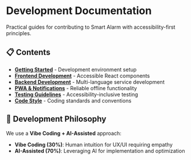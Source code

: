 # Development Documentation

Practical guides for contributing to Smart Alarm with accessibility-first principles.

## 📋 Contents

- **[Getting Started](getting-started.md)** - Development environment setup
- **[Frontend Development](frontend-development.md)** - Accessible React components
- **[Backend Development](backend-development.md)** - Multi-language service development
- **[PWA & Notifications](pwa-notifications.md)** - Reliable offline functionality
- **[Testing Guidelines](testing-guidelines.md)** - Accessibility-inclusive testing
- **[Code Style](code-style.md)** - Coding standards and conventions

## 🧠 Development Philosophy

We use a **Vibe Coding + AI-Assisted** approach:
- **Vibe Coding (30%)**: Human intuition for UX/UI requiring empathy
- **AI-Assisted (70%)**: Leveraging AI for implementation and optimization
